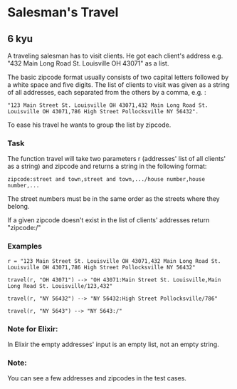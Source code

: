 # Salesman's Travel
## 6 kyu

A traveling salesman has to visit clients. He got each client's address e.g. "432 Main Long Road St. Louisville OH 43071" as a list.

The basic zipcode format usually consists of two capital letters followed by a white space and five digits. The list of clients to visit was given as a string of all addresses, each separated from the others by a comma, e.g. :
```
"123 Main Street St. Louisville OH 43071,432 Main Long Road St. Louisville OH 43071,786 High Street Pollocksville NY 56432".
```

To ease his travel he wants to group the list by zipcode.

### Task

The function travel will take two parameters r (addresses' list of all clients' as a string) and zipcode and returns a string in the following format:
```
zipcode:street and town,street and town,.../house number,house number,...
```

The street numbers must be in the same order as the streets where they belong.

If a given zipcode doesn't exist in the list of clients' addresses return "zipcode:/"

### Examples
```
r = "123 Main Street St. Louisville OH 43071,432 Main Long Road St. Louisville OH 43071,786 High Street Pollocksville NY 56432"

travel(r, "OH 43071") --> "OH 43071:Main Street St. Louisville,Main Long Road St. Louisville/123,432"

travel(r, "NY 56432") --> "NY 56432:High Street Pollocksville/786"

travel(r, "NY 5643") --> "NY 5643:/"
```

### Note for Elixir:

In Elixir the empty addresses' input is an empty list, not an empty string.

### Note:

You can see a few addresses and zipcodes in the test cases.

